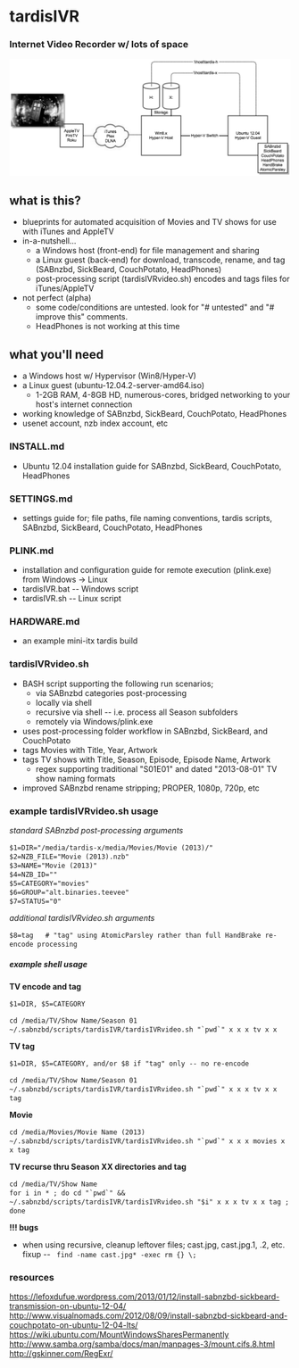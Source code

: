 # tardisIVR
### Internet Video Recorder w/ lots of space
![alt text](https://github.com/scrathe/tardisIVR/blob/master/graphics/tardisIVR.png?raw=true "tardisIVR Blueprint")

## what is this?
* blueprints for automated acquisition of Movies and TV shows for use with iTunes and AppleTV
* in-a-nutshell...
  * a Windows host (front-end) for file management and sharing
  * a Linux guest (back-end) for download, transcode, rename, and tag (SABnzbd, SickBeard, CouchPotato, HeadPhones)
  * post-processing script (tardisIVRvideo.sh) encodes and tags files for iTunes/AppleTV
* not perfect (alpha)
  * some code/conditions are untested.  look for "# untested" and "# improve this" comments.
  * HeadPhones is not working at this time

## what you'll need
* a Windows host w/ Hypervisor (Win8/Hyper-V)
* a Linux guest (ubuntu-12.04.2-server-amd64.iso)
  * 1-2GB RAM, 4-8GB HD, numerous-cores, bridged networking to your host's internet connection
* working knowledge of SABnzbd, SickBeard, CouchPotato, HeadPhones
* usenet account, nzb index account, etc

### INSTALL.md
* Ubuntu 12.04 installation guide for SABnzbd, SickBeard, CouchPotato, HeadPhones

### SETTINGS.md
* settings guide for;  file paths, file naming conventions, tardis scripts, SABnzbd, SickBeard, CouchPotato, HeadPhones
 
### PLINK.md
* installation and configuration guide for remote execution (plink.exe) from Windows -> Linux
* tardisIVR.bat -- Windows script
* tardisIVR.sh -- Linux script

### HARDWARE.md
* an example mini-itx tardis build

### tardisIVRvideo.sh
* BASH script supporting the following run scenarios;
  * via SABnzbd categories post-processing
  * locally via shell
  * recursive via shell -- i.e. process all Season subfolders
  * remotely via Windows/plink.exe
* uses post-processing folder workflow in SABnzbd, SickBeard, and CouchPotato
* tags Movies with Title, Year, Artwork
* tags TV shows with Title, Season, Episode, Episode Name, Artwork
  * regex supporting traditional "S01E01" and dated "2013-08-01" TV show naming formats
* improved SABnzbd rename stripping; PROPER, 1080p, 720p, etc

### example tardisIVRvideo.sh usage
*standard SABnzbd post-processing arguments*
```
$1=DIR="/media/tardis-x/media/Movies/Movie (2013)/"
$2=NZB_FILE="Movie (2013).nzb"
$3=NAME="Movie (2013)"
$4=NZB_ID=""
$5=CATEGORY="movies"
$6=GROUP="alt.binaries.teevee"
$7=STATUS="0"
```
*additional tardisIVRvideo.sh arguments*
```
$8=tag   # "tag" using AtomicParsley rather than full HandBrake re-encode processing
```
##### example shell usage
**TV encode and tag**
```
$1=DIR, $5=CATEGORY
```
```
cd /media/TV/Show Name/Season 01
~/.sabnzbd/scripts/tardisIVR/tardisIVRvideo.sh "`pwd`" x x x tv x x
```
**TV tag**
```
$1=DIR, $5=CATEGORY, and/or $8 if "tag" only -- no re-encode
```
```
cd /media/TV/Show Name/Season 01
~/.sabnzbd/scripts/tardisIVR/tardisIVRvideo.sh "`pwd`" x x x tv x x tag
```
**Movie**
```
cd /media/Movies/Movie Name (2013)
~/.sabnzbd/scripts/tardisIVR/tardisIVRvideo.sh "`pwd`" x x x movies x x tag
```
**TV recurse thru Season XX directories and tag**
```
cd /media/TV/Show Name
for i in * ; do cd "`pwd`" && ~/.sabnzbd/scripts/tardisIVR/tardisIVRvideo.sh "$i" x x x tv x x tag ; done
```
**!!! bugs**
* when using recursive, cleanup leftover files; cast.jpg, cast.jpg.1, .2, etc.  fixup -- ```
find -name cast.jpg* -exec rm {} \;```

### resources
https://lefoxdufue.wordpress.com/2013/01/12/install-sabnzbd-sickbeard-transmission-on-ubuntu-12-04/
http://www.visualnomads.com/2012/08/09/install-sabnzbd-sickbeard-and-couchpotato-on-ubuntu-12-04-lts/
https://wiki.ubuntu.com/MountWindowsSharesPermanently
http://www.samba.org/samba/docs/man/manpages-3/mount.cifs.8.html
http://gskinner.com/RegExr/

